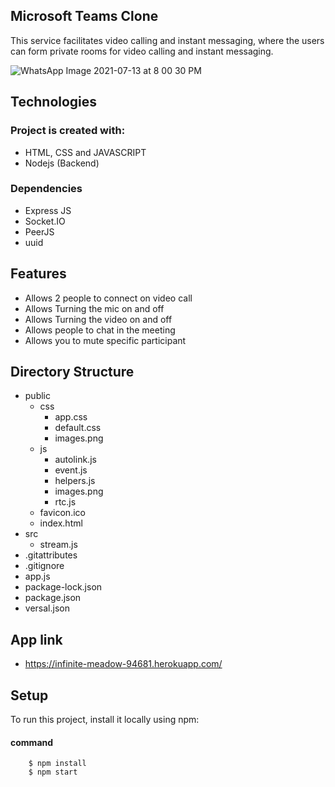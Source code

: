 ## Microsoft Teams Clone

This service facilitates video calling and instant messaging, where the users can form private rooms for video calling and instant messaging.

![WhatsApp Image 2021-07-13 at 8 00 30 PM](https://user-images.githubusercontent.com/70299542/125472880-2ed48a47-31e8-4f1b-bd2c-279a50264998.png)

## Technologies

### Project is created with:
* HTML, CSS and JAVASCRIPT
* Nodejs (Backend)
 
### Dependencies
* Express JS
* Socket.IO
* PeerJS
* uuid

## Features
* Allows 2 people to connect on video call
* Allows Turning the mic on and off
* Allows Turning the video on and off
* Allows people to chat in the meeting
* Allows you to mute specific participant

## Directory Structure

* public
   * css
        * app.css
        * default.css
        * images.png
   * js
        * autolink.js
        * event.js
        * helpers.js
        * images.png
        * rtc.js
   * favicon.ico
   * index.html
* src
   * stream.js
* .gitattributes
* .gitignore
* app.js
* package-lock.json
* package.json
* versal.json

## App link
* https://infinite-meadow-94681.herokuapp.com/

## Setup
To run this project, install it locally using npm:

#### command                
        $ npm install
        $ npm start
